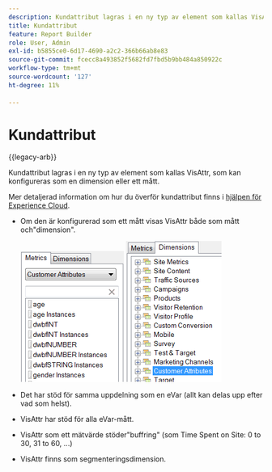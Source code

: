 ```yaml
---
description: Kundattribut lagras i en ny typ av element som kallas VisAttr, som kan konfigureras som en dimension eller ett mått.
title: Kundattribut
feature: Report Builder
role: User, Admin
exl-id: b5855ce0-6d17-4690-a2c2-366b66ab8e83
source-git-commit: fcecc8a493852f5682fd7fbd5b9bb484a850922c
workflow-type: tm+mt
source-wordcount: '127'
ht-degree: 11%

---
```


# Kundattribut

{{legacy-arb}}

Kundattribut lagras i en ny typ av element som kallas VisAttr, som kan konfigureras som en dimension eller ett mått.

Mer detaljerad information om hur du överför kundattribut finns i [hjälpen för Experience Cloud](https://experienceleague.adobe.com/docs/core-services/interface/customer-attributes/attributes.html).

* Om den är konfigurerad som ett mått visas VisAttr både som mått och&quot;dimension&quot;.

  ![Skärmbild som visar mått och dimensionskundattribut.](assets/ca_metrics.png) ![](assets/ca_dimension.png)

* Det har stöd för samma uppdelning som en eVar (allt kan delas upp efter vad som helst).
* VisAttr har stöd för alla eVar-mått.
* VisAttr som ett mätvärde stöder&quot;buffring&quot; (som Time Spent on Site: 0 to 30, 31 to 60, ...)
* VisAttr finns som segmenteringsdimension.
